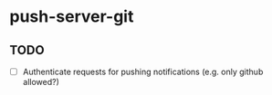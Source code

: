 # push-server-git
## TODO
- [ ] Authenticate requests for pushing notifications (e.g. only github allowed?)
